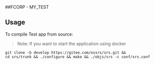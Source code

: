 ##FCORP - MY_TEST

## Usage

To compile Test app from source:

> Note: If you want to start the application using docker

```
git clone -b develop https://gitee.com/ossrs/srs.git &&
cd srs/trunk && ./configure && make && ./objs/srs -c conf/srs.conf
```
